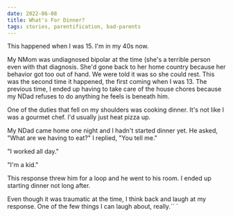 ```yaml
---
date: 2022-06-08
title: What's For Dinner?
tags: stories, parentification, bad-parents
---
```


This happened when I was 15. I'm in my 40s now.

My NMom was undiagnosed bipolar at the time (she's a terrible person even with that diagnosis. She'd gone back to her home country because her behavior got too out of hand. We were told it was so she could rest. This was the second time it happened, the first coming when I was 13. The previous time, I ended up having to take care of the house chores because my NDad refuses to do anything he feels is beneath him.

One of the duties that fell on my shoulders was cooking dinner. It's not like I was a gourmet chef. I'd usually just heat pizza up.

My NDad came home one night and I hadn't started dinner yet. He asked, "What are we having to eat?" I replied, "You tell me."

"I worked all day."

"I'm a kid."

This response threw him for a loop and he went to his room. I ended up starting dinner not long after.

Even though it was traumatic at the time, I think back and laugh at my response. One of the few things I can laugh about, really.``
`
